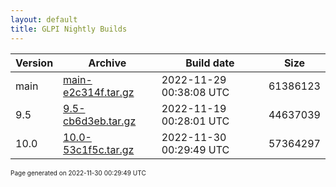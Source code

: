 ```yaml
---
layout: default
title: GLPI Nightly Builds
---
```


Version|Archive|Build date|Size
---|---|---|---
main|[main-e2c314f.tar.gz](main-e2c314f.tar.gz)|2022-11-29 00:38:08 UTC|61386123
9.5|[9.5-cb6d3eb.tar.gz](9.5-cb6d3eb.tar.gz)|2022-11-19 00:28:01 UTC|44637039
10.0|[10.0-53c1f5c.tar.gz](10.0-53c1f5c.tar.gz)|2022-11-30 00:29:49 UTC|57364297

<font size="1">Page generated on 2022-11-30 00:29:49 UTC</font>
